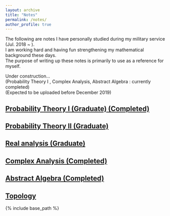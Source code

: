 ```yaml
---
layout: archive
title: "Notes"
permalink: /notes/
author_profile: true
---
```


The following are notes I have personally studied during my military service (Jul. 2018 ~ ).  
I am working hard and having fun strengthening my mathematical background these days.    
The purpose of writing up these notes is primarily to use as a reference for myself.   

Under construction…   
(Probability Theory Ⅰ , Complex Analysis, Abstract Algebra : currently completed)   
(Expected to be uploaded before December 2019)  


[Probability Theory Ⅰ (Graduate) (Completed)](https://austinyi.github.io/notes/2019-06-20-probability1)
-------------------------------------------------------------------------  

[Probability Theory Ⅱ (Graduate)](https://austinyi.github.io/notes/2019-12-15-probability2)  
-------------------------------------------------------------------------  

[Real analysis (Graduate)](https://austinyi.github.io/notes/2018-10-03-realanalysis)  
-------------------------------------------------------------------------  

[Complex Analysis (Completed)](https://austinyi.github.io/notes/2018-12-14-complexanalysis)  
-------------------------------------------------------------------------  

[Abstract Algebra (Completed)](https://austinyi.github.io/notes/2019-03-23-abstractalgebra)  
-------------------------------------------------------------------------  

[Topology](https://austinyi.github.io/notes/2019-12-31-topology)  
-------------------------------------------------------------------------  

{% include base_path %}

<!--
{% for post in site.publications reversed %}
  {% include archive-single.html %}
{% endfor %}
-->
